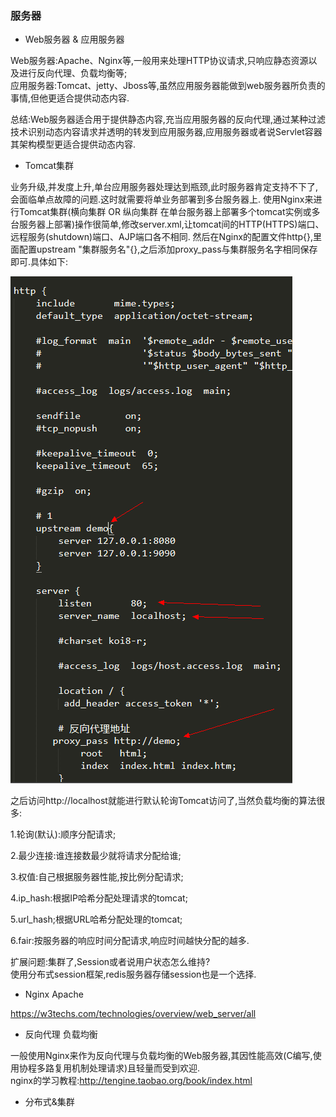 ### 服务器  

- Web服务器 & 应用服务器

Web服务器:Apache、Nginx等,一般用来处理HTTP协议请求,只响应静态资源以及进行反向代理、负载均衡等;     
应用服务器:Tomcat、jetty、Jboss等,虽然应用服务器能做到web服务器所负责的事情,但他更适合提供动态内容.  

总结:Web服务器适合用于提供静态内容,充当应用服务器的反向代理,通过某种过滤技术识别动态内容请求并透明的转发到应用服务器,应用服务器或者说Servlet容器其架构模型更适合提供动态内容.  

- Tomcat集群   

业务升级,并发度上升,单台应用服务器处理达到瓶颈,此时服务器肯定支持不下了,会面临单点故障的问题.这时就需要将单业务部署到多台服务器上.
使用Nginx来进行Tomcat集群(横向集群 OR 纵向集群 在单台服务器上部署多个tomcat实例或多台服务器上部署)操作很简单,修改server.xml,让tomcat间的HTTP(HTTPS)端口、远程服务(shutdown)端口、AJP端口各不相同. 
然后在Nginx的配置文件http{},里面配置upstream "集群服务名"{},之后添加proxy_pass与集群服务名字相同保存即可.具体如下:   

![Nginx配置负载均衡](https://raw.githubusercontent.com/MelloChan/java-interview/master/image/Nginx%E8%B4%9F%E8%BD%BD%E5%9D%87%E8%A1%A1.png)  

之后访问http://localhost就能进行默认轮询Tomcat访问了,当然负载均衡的算法很多:  

1.轮询(默认):顺序分配请求;    

2.最少连接:谁连接数最少就将请求分配给谁;  

3.权值:自己根据服务器性能,按比例分配请求;   

4.ip_hash:根据IP哈希分配处理请求的tomcat;  

5.url_hash;根据URL哈希分配处理的tomcat;     

6.fair:按服务器的响应时间分配请求,响应时间越快分配的越多.  
  
扩展问题:集群了,Session或者说用户状态怎么维持?  
使用分布式session框架,redis服务器存储session也是一个选择.    
  
- Nginx Apache  

https://w3techs.com/technologies/overview/web_server/all

- 反向代理 负载均衡  

一般使用Nginx来作为反向代理与负载均衡的Web服务器,其因性能高效(C编写,使用协程多路复用机制处理请求)且轻量而受到欢迎.    
nginx的学习教程:http://tengine.taobao.org/book/index.html

- 分布式&集群 
